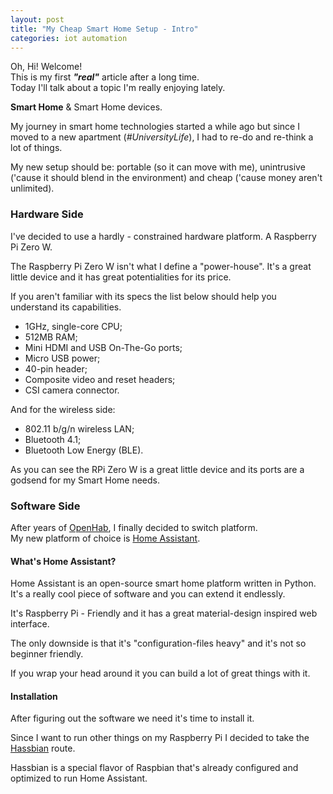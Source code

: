 ```yaml
---
layout: post
title: "My Cheap Smart Home Setup - Intro"
categories: iot automation
---
```

Oh, Hi! Welcome!  
This is my first **_"real"_** article after a long time.  
Today I'll talk about a topic I'm really enjoying lately.

**Smart Home** & Smart Home devices.

My journey in smart home technologies started a while ago but since I moved to a new apartment (_#UniversityLife_), I had to re-do and re-think a lot of things.

My new setup should be: portable (so it can move with me), unintrusive ('cause it should blend in the environment) and cheap ('cause money aren't unlimited).

### Hardware Side
I've decided to use a hardly - constrained hardware platform. A Raspberry Pi Zero W.

The Raspberry Pi Zero W isn't what I define a "power-house".
It's a great little device and it has great potentialities for its price.

If you aren't familiar with its specs the list below should help you understand its capabilities.
- 1GHz, single-core CPU;
- 512MB RAM;
- Mini HDMI and USB On-The-Go ports;
- Micro USB power;
- 40-pin header;
- Composite video and reset headers;
- CSI camera connector.

And for the wireless side:
-  802.11 b/g/n wireless LAN;
-  Bluetooth 4.1;
-  Bluetooth Low Energy (BLE).

As you can see the RPi Zero W is a great little device and its ports are a godsend for my Smart Home needs.

### Software Side

After years of [OpenHab](https://www.openhab.org), I finally decided to switch platform.  
My new platform of choice is [Home Assistant](http://home-assistant.io).

#### What's Home Assistant?
Home Assistant is an open-source smart home platform written in Python.
It's a really cool piece of software and you can extend it endlessly.

It's Raspberry Pi - Friendly and it has a great material-design inspired web interface.

The only downside is that it's "configuration-files heavy" and it's not so beginner friendly.

If you wrap your head around it you can build a lot of great things with it.

#### Installation

After figuring out the software we need it's time to install it.

Since I want to run other things on my Raspberry Pi I decided to take the [Hassbian](https://home-assistant.io/docs/installation/hassbian/) route.

Hassbian is a special flavor of Raspbian that's already configured and optimized to run Home Assistant.

